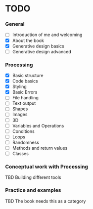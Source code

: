 # TODO

### General

- [ ] Introduction of me and welcoming
- [x] About the book
- [x] Generative design basics
- [ ] Generative design advanced

### Processing

- [x] Basic structure
- [x] Code basics
- [x] Styling
- [x] Basic Errors
- [ ] File handling
- [ ] Text output
- [ ] Shapes
- [ ] Images
- [ ] 3D
- [ ] Variables and Operations
- [ ] Conditions
- [ ] Loops
- [ ] Randomness
- [ ] Methods and return values
- [ ] Classes

### Conceptual work with Processing

TBD Building different tools

### Practice and examples

TBD The book needs this as a category